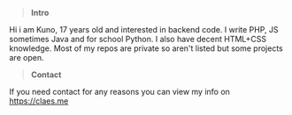 >**Intro**

Hi i am Kuno, 17 years old and interested in backend code. I write PHP, JS sometimes Java and for school Python. I also have decent HTML+CSS knowledge.
Most of my repos are private so aren't listed but some projects are open.


>**Contact**

If you need contact for any reasons you can view my info on https://claes.me
